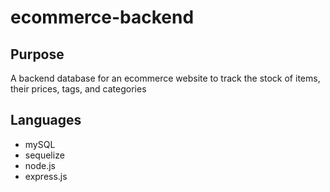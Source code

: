 # ecommerce-backend
## Purpose
A backend database for an ecommerce website to track the stock of items, their prices, tags, and categories

## Languages
* mySQL
* sequelize
* node.js
* express.js
